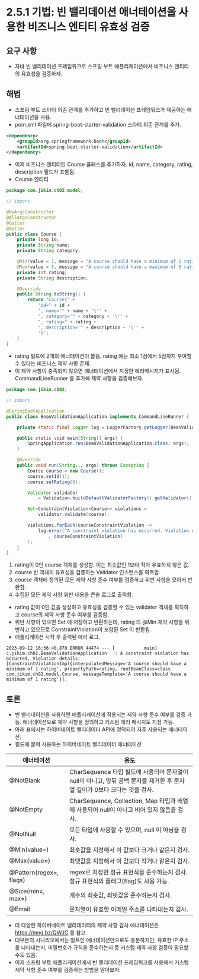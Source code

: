 # 2.5.1 기법: 빈 밸리데이션 애너테이션을 사용한 비즈니스 엔티티 유효성 검증
## 요구 사항
- 자바 빈 밸리데이션 프레임워크로 스프링 부트 애플리케이션에서 비즈니스 엔티티의 유효성을 검증하자.

## 해법
- 스프링 부트 스타터 의존 관계를 추가하고 빈 밸리데이션 프레임워크가 제공하는 애너테이션을 사용.
- pom.xml 파일에 spring-boot-starter-validation 스타터 의존 관계를 추가.
```xml
<dependency>
    <groupId>org.springframework.boot</groupId>
    <artifactId>spring-boot-starter-validation</artifactId>
</dependency>
```
- 이제 비즈니스 엔티티인 Course 클래스를 추가하자. id, name, category, rating, description 필드가 포함됨.
- Course 엔티티
```java
package com.jikim.ch02.model;

// import

@NoArgsConstructor
@AllArgsConstructor
@Getter
@Setter
public class Course {
	private long id;
	private String name;
	private String category;

	@Min(value = 1, message = "A course should have a minimum of 1 rating")
	@Max(value = 5, message = "A course should have a maximum of 5 rating")
	private int rating;
	private String description;

	@Override
	public String toString() {
		return "Course{" +
			"id=" + id +
			", name='" + name + '\'' +
			", category='" + category + '\'' +
			", rating=" + rating +
			", description='" + description + '\'' +
			'}';
	}
}
```
- rating 필드에 2개의 애너테이션이 붙음. rating 에는 최소 1점에서 5점까지 부여할 수 있다는 비즈니스 제약 사항 존재.
- 이 제약 사항이 충족되지 않으면 애너테이션에서 지정한 에러메시지가 표시됨. CommandLineRunner 를 추가해 제약 사항을 검증해보자.

```java
package com.jikim.ch02;

// import

@SpringBootApplication
public class BeanValidationApplication implements CommandLineRunner {

	private static final Logger log = LoggerFactory.getLogger(BeanValidationApplication.class);

	public static void main(String[] args) {
		SpringApplication.run(BeanValidationApplication.class, args);
	}

	@Override
	public void run(String... args) throws Exception {
		Course course = new Course();
		course.setId(1);
		course.setRating(0);                                                            // 1

		Validator validator
			= Validation.buildDefaultValidatorFactory().getValidator();                 // 2

		Set<ConstraintViolation<Course>> violations =
			validator.validate(course);                                                 // 3

		violations.forEach(courseConstraintViolation ->                                 // 4
			log.error("A constraint violation has occurred. Violation details: [{}]."
                , courseConstraintViolation)
		);
	}
}
```
1. rating이 0인 course 객체를 생성함. 이는 최솟값인 1보다 작아 유효하지 않은 값.
2. course 빈 객체의 유효성을 검증하는 Validator 인스턴스를 획득함.
3. course 객체에 정의된 모든 제약 사항 준수 여부를 검증하고 위반 사항을 모아서 반환함.
4. 수집된 모든 제약 사항 위반 내용을 콘솔 로그로 출력함.
- rating 값이 0인 값을 생성하고 유효성을 검증할 수 있는 validator 객체를 획득하고 course의 제약 사항 준수 여부를 검증함.
- 위반 사항이 있으면 Set 에 저장하고 반환하는데, rating 의 @Min 제약 사항을 위반하고 있으므로 ConstraintViolation이 포함된 Set 이 반환됨.
- 애플리케이션 시작 후 출력된 에러 로그.
```text
2023-09-12 16:36:40.870 ERROR 44474 --- [           main] c.jikim.ch02.BeanValidationApplication   : A constraint violation has occurred. Violation details: [ConstraintViolationImpl{interpolatedMessage='A course should have a minimum of 1 rating', propertyPath=rating, rootBeanClass=class com.jikim.ch02.model.Course, messageTemplate='A course should have a minimum of 1 rating'}].
```

## 토론
- 빈 밸리데이션을 사용하면 애플리케이션에 적용되는 제약 사항 준수 여부를 검증 가능. 애너테이션으로 제약 사항을 정의하고 커스텀 에러 메시지도 지정 가능.
- 아래 표에서는 하이버네이트 밸리데이터 API에 정의되어 자주 사용되는 애너테이션.
- 필드에 붙여 사용하는 하이버네이트 밸리데이터 애너테이션

| 애너테이션                   | 용도                                                                              |
|-------------------------|---------------------------------------------------------------------------------|
| @NotBlank               | CharSequence 타입 필드에 사용되어 문자열이 null이 아니고, 앞뒤 공백 문자를 제거한 후 문자열 길이가 0보다 크다는 것을 검사. |
| @NotEmpty               | CharSequence, Collection, Map 타입과 배열에 사용되어 null이 아니고 비어 있지 않음을 검사.              |
| @NotNull                | 모든 타입에 사용할 수 있으며, null 이 아님을 검사.                                                |
| @Min(value=)            | 최솟값을 지정해서 이 값보다 크거나 같은지 검사.                                                     |
| @Max(value=)            | 최댓값을 지정해서 이 값보다 작거나 같은지 검사.                                                     |
| @Pattern(regex=, flags) | regex로 지정한 정규 표현식을 준수하는지 검사. 정규 표현식의 플래그(flag)도 사용 가능.                          |
| @Size(min=, max=)       | 개수의 최솟값, 최댓값을 준수하는지 검사.                                                         |
| @Email                  | 문자열이 유효한 이메일 주소를 나타내는지 검사.                                                      |

- 더 다양한 하이버네이트 밸리데이터의 제약 사항 검사 애너테이션은 https://mng.bz/QWJG 를 참고.
- 대부분의 시나리오에서는 빌트인 애너테이션만으로도 충분하지만, 유효한 IP 주소를 나타내는지, 비밀번호가 규칙을 준수하는지 등 커스텀 제약 사항 검증이 필요할 수도 있음.
- 이제 스프링 부트 애플리케이션에서 빈 밸리데이션 프레임워크를 사용해서 커스텀 제약 사항 준수 여부를 검증하는 방법을 알아보자.
